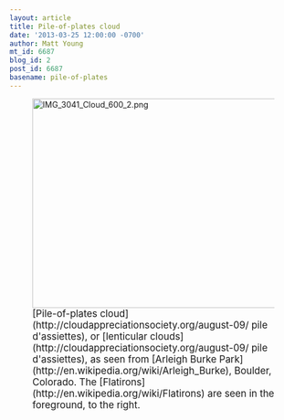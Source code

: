 ```yaml
---
layout: article
title: Pile-of-plates cloud
date: '2013-03-25 12:00:00 -0700'
author: Matt Young
mt_id: 6687
blog_id: 2
post_id: 6687
basename: pile-of-plates
---
```

<figure>
<img src="/PT/uploads/2013/IMG_3041_Cloud_600_2.png" alt="IMG_3041_Cloud_600_2.png" width="600" height="367" />
<figcaption markdown="span">
<big>[Pile-of-plates cloud](http://cloudappreciationsociety.org/august-09/  pile d&apos;assiettes), or [lenticular clouds](http://cloudappreciationsociety.org/august-09/  pile d&apos;assiettes), as seen from [Arleigh Burke Park](http://en.wikipedia.org/wiki/Arleigh_Burke), Boulder, Colorado.  The [Flatirons](http://en.wikipedia.org/wiki/Flatirons) are seen in the foreground, to the right.</big>

</figcaption>
</figure>
